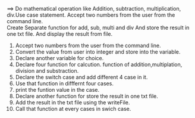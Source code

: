 
==> Do mathematical operation like Addition, subtraction, multiplication, div.Use case statement.
    Accept two numbers from the user from the command line.     
    Create Separate function for add, sub, multi and div And store the result in one txt file. And display the result from file.



1. Accept two numbers from the user from the command line.
2. Convert the value from user into integer and store into the variable.
3. Declare another variable for choice.
4. Declare four function for calcution. function of addition,multiplation, division and substraction.
5. Declare the switch case and add different 4 case in it.
6. Use that function in difffernt four cases.
7. print the funtion value in the case.
8. Declare another function for store the result in one txt file.
9. Add the result in the txt file using the writeFile.
10. Call that function at every cases in swich case.
